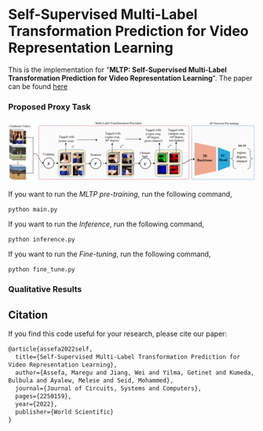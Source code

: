 # Self-Supervised Multi-Label Transformation Prediction for Video Representation Learning
This is the implementation for "**MLTP: Self-Supervised Multi-Label Transformation Prediction for Video Representation Learning**". The paper can be found [here](https://www.worldscientific.com/doi/abs/10.1142/S0218126622501596)

### Proposed Proxy Task

<div style='float: center'>
  <img style='width: 1000px' src="./figures/old_results/mltp.png"></img>
</div>


If you want to run the *MLTP pre-training*, run the following command,
```
python main.py
```
If you want to run the *Inference*, run the following command,
``` 
python inference.py
```
If you want to run the *Fine-tuning*, run the following command,
```
python fine_tune.py
```

### Qualitative Results



## Citation
If you find this code useful for your research, please cite our paper:

    @article{assefa2022self,
      title={Self-Supervised Multi-Label Transformation Prediction for Video Representation Learning},
      author={Assefa, Maregu and Jiang, Wei and Yilma, Getinet and Kumeda, Bulbula and Ayalew, Melese and Seid, Mohammed},
      journal={Journal of Circuits, Systems and Computers},
      pages={2250159},
      year={2022},
      publisher={World Scientific}
    }
